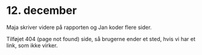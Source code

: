 # 12. december

Maja skriver videre på rapporten og Jan koder flere sider.


Tilføjet 404 (page not found) side, så brugerne ender et sted, hvis vi har et link, som ikke virker.